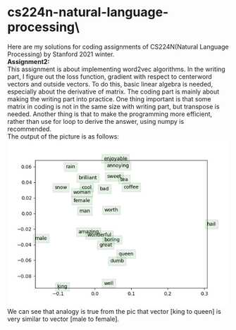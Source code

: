 # cs224n-natural-language-processing\
Here are my solutions for coding assignments of CS224N(Natural Language Processing) by Stanford 2021 winter. \
**Assignment2:**\
This assignment is about implementing word2vec algorithms. In the writing part, I figure out the loss function, gradient with respect to centerword vectors and outside vectors. To do this, basic linear algebra is needed, especially about the derivative of matrix. The coding part is mainly about making the writing part into practice. One thing important is that some matrix in coding is not in the same size with writing part, but transpose is needed. Another thing is that to make the programming more efficient, rather than use for loop to derive the answer, using numpy is recommended.\
The output of the picture is as follows:\
![image](https://github.com/Yunjuliii/cs224n-natural-language-processing/blob/main/a2/word_vectors.png)\
We can see that analogy is true from the pic that vector [king to queen] is very similar to vector [male to female].


